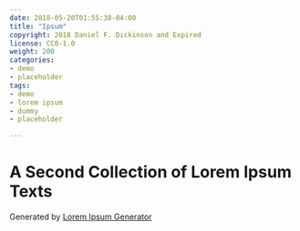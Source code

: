 ```yaml
---
date: 2018-05-20T01:55:38-04:00
title: "Ipsum"
copyright: 2018 Daniel F. Dickinson and Expired
license: CC0-1.0
weight: 200
categories:
- demo
- placeholder
tags:
- demo
- lorem ipsum
- dummy
- placeholder

---
```


# A Second Collection of Lorem Ipsum Texts

Generated by [Lorem Ipsum Generator](https://loremipsum.io/generator)
